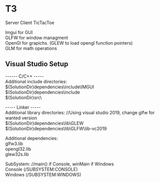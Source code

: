 # T3 
Server Client TicTacToe

Imgui for GUI<br />
GLFW for window managment<br />
OpenGl for grapichs. (GLEW to load opengl function pointers)<br />
GLM for math operations<br />



## Visual Studio Setup

------ C/C++ -----<br />
Additional include directories:<br />
$(SolutionDir)dependencies\include\IMGUI<br />
$(SolutionDir)dependencies\include<br />
$(SolutionDir)src\ <br />


----- Linker -----<br />
Additional library directories: //Using visual studio 2019, change glfw for wanted version<br />
$(SolutionDir)dependencies\lib\GLEW<br />
$(SolutionDir)dependencies\lib\GLFW\lib-vc2019<br />

Additional dependencies:<br />
glfw3.lib<br />
opengl32.lib<br />
glew32s.lib<br />

SubSystem: //main() if Console, winMain if Windows<br />
Console (/SUBSYSTEM:CONSOLE)<br />
Windows (/SUBSYSTEM:WINDOWS)<br />
